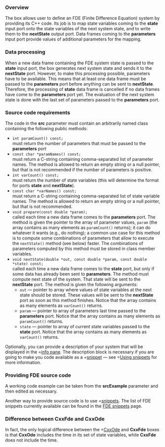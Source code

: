 ### Overview
The box allows user to define an FDE (Finite Difference Equation) system by providing its C++ code.
Its job is to map state variables coming to the **state** input port onto the state variables of the next system state,
and to write them to the **nextState** output port. Data frames coming to the **parameters** input port provide
values of additional parameters for the mapping.

### Data processing
When a new data frame containing the FDE system state is passed to the **state** input port, the box generates next system state and sends it to the **nextState** port.
However, to make this processing possible, parameters have to be available. This means that at least one data frame must be passed to the **parameters** port before anything can
be sent to **nextState**. Therefore, the processing of **state** data frame is cancelled if no data frames have come to the **parameters** port yet.
The evaluation of the next system state is done with the last set of parameters passed to the **parameters** port.

### Source code requirements
The code in the **src** parameter must contain an arbitrarily named class containing the following public methods:
- ```int paramCount() const;```<br/>
  must return the number of parameters that must be passed to the **parameters** port
- ```const char *paramNames() const;```<br/>
  must return a C-string containing comma-separated list of parameter names.
  The method is allowed to return an empty string or a null pointer, but that is not recommended if the number of parameters is positive.
- ```int varCount() const;```<br/>
  must return the number of state variables (this will determine the format for ports **state** and **nextState**).
- ```const char *varNames() const;```<br/>
  must return a C-string containing comma-separated list of state variable names.
  The method is allowed to return an empty string or a null pointer, but that is not recommended.
- ```void prepare(const double *param);```<br/>
  called each time a new data frame comes to the **parameters** port. The method is given the pointer to the array of parameter values, ```param```
  (the array contains as many elements as ```paramCount()``` returns);
  it can do whatever it wants (e.g., do nothing); a common use case for this method is
  to compute some combinations of parameters that allow to execute the ```nextState()``` method (see below) faster. The combinations
  of parameters computed by this method must be stored in class member variables.
- ```void nextState(double *out, const double *param, const double *state) const;```<br/>
  called each time a new data frame comes to the **state** port, but only if some data has already been sent to **parameters**.
  The method must compute next state of the system. That state will be sent to the **nextState** port.
  The method is given the following arguments:
    - ```out``` &mdash; pointer to array where values of state variables at the next state should be stored. These values will be
      sent to the **nextState** port as soon as this method finishes.
      Notice that the array contains as many elements as ```varCount()``` returns.
    - ```param``` &mdash; pointer to array of parameters last time passed to the **parameters** port.
      Notice that the array contains as many elements as ```paramCount()``` returns.
    - ```state``` &mdash; pointer to array of current state variables passed to the **state** port.
      Notice that the array contains as many elements as ```varCount()``` returns.

Optionally, you can provide a description of your system that will be displayed in the =[info pane](/doc#page/editorpane-info). The description block
is necessary if you are going to make you code available as a =[snippet](/doc#page/general-snippets) &mdash; see =[Using snippets](/doc#page/editor-usage-snippets) for more information.

### Providing FDE source code
A working code example can be taken from the **srcExample** parameter and then edited as necessary.

Another way to provide source code is to use =[snippets](/doc#page/general-snippets). The list of FDE snippets currently available can be found in
the [FDE snippets](/doc#snippet/fde) page.

### Difference between CxxFde and CxxOde

In fact, the only logical difference between the =[CxxOde](/doc#box/CxxOde) and **CxxFde** boxes is that **CxxOde** includes the time in its set of state variables,
while **CxxFde** does not include the time.
